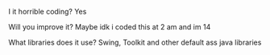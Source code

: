 I it horrible coding?
Yes

Will you improve it?
Maybe idk i coded this at 2 am and im 14

What libraries does it use?
Swing, Toolkit and other default ass java libraries
